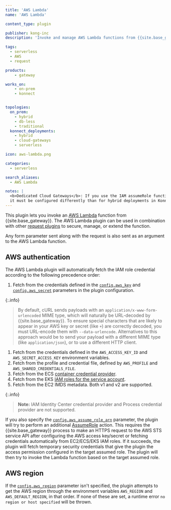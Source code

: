 ```yaml
---
title: 'AWS Lambda'
name: 'AWS Lambda'

content_type: plugin

publisher: kong-inc
description: 'Invoke and manage AWS Lambda functions from {{site.base_gateway}}'

tags:
  - serverless
  - AWS
  - request

products:
    - gateway

works_on:
    - on-prem
    - konnect


topologies:
  on_prem:
    - hybrid
    - db-less
    - traditional
  konnect_deployments:
    - hybrid
    - cloud-gateways
    - serverless

icon: aws-lambda.png

categories:
  - serverless

search_aliases:
  - AWS Lambda

notes: |
  <b>Dedicated Cloud Gateways</b>: If you use the IAM assumeRole functionality with this plugin, 
  it must be configured differently than for hybrid deployments in Konnect.
---
```


This plugin lets you invoke an [AWS Lambda](https://aws.amazon.com/lambda/) function from {{site.base_gateway}}. 
The AWS Lambda plugin can be used in combination with other [request plugins](/plugins/?terms=request) 
to secure, manage, or extend the function.

Any form parameter sent along with the request is also sent as an argument to the AWS Lambda function.


## AWS authentication

The AWS Lambda plugin will automatically fetch the IAM role credential according to the following
precedence order:
1. Fetch from the credentials defined in the [`config.aws_key`](./reference/#schema--config-aws_key) and [`config.aws_secret`](./reference/#schema--config-aws_secret) parameters in the plugin configuration.

  {:.info}
  > By default, cURL sends payloads with an
  `application/x-www-form-urlencoded` MIME type, which will naturally be URL-decoded by {{site.base_gateway}}. 
  To ensure special characters that are likely to appear in
  your AWS key or secret (like `+`) are correctly decoded, you must
  URL-encode them with `--data-urlencode`.
  Alternatives to this approach would be to send your payload with a
  different MIME type (like `application/json`), or to use a different HTTP client.

1. Fetch from the credentials defined in the `AWS_ACCESS_KEY_ID` and `AWS_SECRET_ACCESS_KEY` environment variables.
1. Fetch from the profile and credential file, defined by `AWS_PROFILE` and `AWS_SHARED_CREDENTIALS_FILE`.
1. Fetch from the ECS [container credential provider](https://docs.aws.amazon.com/sdkref/latest/guide/feature-container-credentials.html).
1. Fetch from the EKS [IAM roles for the service account](https://docs.aws.amazon.com/eks/latest/userguide/iam-roles-for-service-accounts.html).
1. Fetch from the EC2 IMDS metadata. Both v1 and v2 are supported.

{:.info}
> **Note:** IAM Identity Center credential provider and Process credential provider are not supported.

If you also specify the [`config.aws_assume_role_arn`](./reference/#schema--config-aws_assume_role_arn) parameter, the plugin will try to perform
an additional [AssumeRole](https://docs.aws.amazon.com/STS/latest/APIReference/API_AssumeRole.html)
action. This requires the {{site.base_gateway}} process to make an HTTPS request to the AWS STS service API after
configuring the AWS access key/secret or fetching credentials automatically from EC2/ECS/EKS IAM roles.
If it succeeds, the plugin will fetch temporary security credentials that give the plugin the access permission configured in the target assumed role. The plugin will then try to invoke the Lambda function based on the target assumed role.

## AWS region

If the [`config.aws_region`](./reference/#schema--config-aws_region) parameter isn't specified, the plugin attempts to get the
AWS region through the environment variables `AWS_REGION` and `AWS_DEFAULT_REGION`,
in that order. If none of these are set, a runtime error `no region or host specified`
will be thrown.